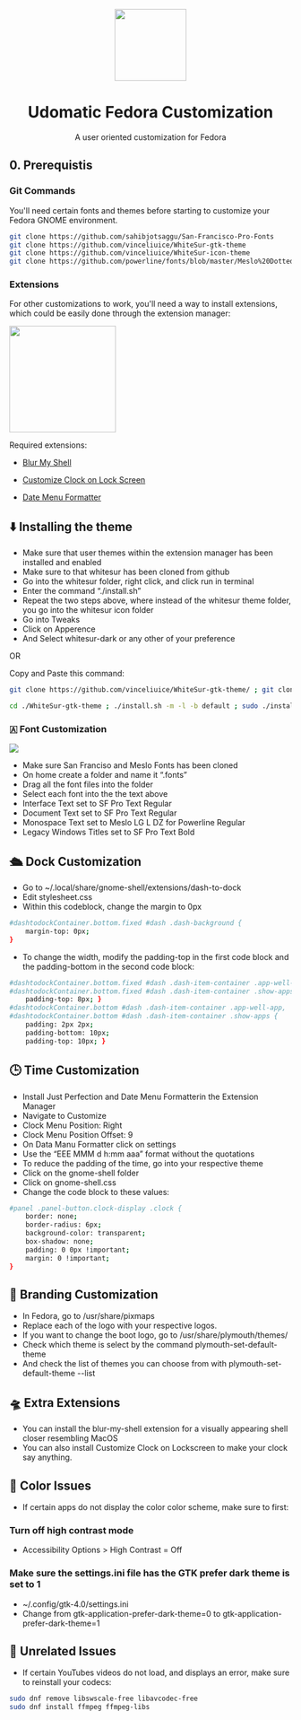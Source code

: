 <div align="center">
  <p align="center"> <img src="https://github.com/Trueguy64/Udomatic-Fedora-Customization/blob/pictures/pictures/Udomatic_Logo.svg" width="128"/> </p>
  <h1 align="center">Udomatic Fedora Customization</h1>
  <p align="center">A user oriented customization for Fedora</p>
</div>

## 0. Prerequistis
### Git Commands
You'll need certain fonts and themes before starting to customize your Fedora GNOME environment.
```bash
git clone https://github.com/sahibjotsaggu/San-Francisco-Pro-Fonts
git clone https://github.com/vinceliuice/WhiteSur-gtk-theme
git clone https://github.com/vinceliuice/WhiteSur-icon-theme
git clone https://github.com/powerline/fonts/blob/master/Meslo%20Dotted/Meslo%20LG%20L%20DZ%20Regular%20for%20Powerline.ttf
```
### Extensions
For other customizations to work, you'll need a way to install extensions, which could be easily done through the extension manager:

<a href="https://flathub.org/apps/details/com.mattjakeman.ExtensionManager">
<img src="https://flathub.org/assets/badges/flathub-badge-i-en.png" width="190px" />
</a>

Required extensions:
-   [Blur My Shell](https://extensions.gnome.org/extension/3193/blur-my-shell/)
    
-   [Customize Clock on Lock Screen](https://extensions.gnome.org/extension/4663/customize-clock-on-lock-screen/)
    
-   [Date Menu Formatter](https://extensions.gnome.org/extension/4655/date-menu-formatter/)
## ⬇️ Installing the theme 
    

-   Make sure that user themes within the extension manager has been installed and enabled
-   Make sure to that whitesur has been cloned from github
-   Go into the whitesur folder, right click, and click run in terminal
-   Enter the command “./install.sh”
-   Repeat the two steps above, where instead of the whitesur theme folder, you go into the whitesur icon folder
-   Go into Tweaks
-   Click on Apperence
-   And Select whitesur-dark or any other of your preference

OR

Copy and Paste this command:
```bash
git clone https://github.com/vinceliuice/WhiteSur-gtk-theme/ ; git clone https://github.com/vinceliuice/WhiteSur-icon-theme ; git clone https://github.com/vinceliuice/WhiteSur-kde ; git clone https://github.com/vinceliuice/WhiteSur-cursors ; mkdir ~/.themes

cd ./WhiteSur-gtk-theme ; ./install.sh -m -l -b default ; sudo ./install.sh -m -l -b default ; ./tweaks -F -s ; ./tweaks --dash-to-dock -c dark ; sudo ./tweaks.sh --gdm --color Dark --opacity solid --no-darken --no-blur -b default ; cd ../WhiteSur-kde ; ./install.sh ; sudo ./install.sh ; cd ../WhiteSur-icon-theme/ ; ./install.sh ; sudo ./install.sh ; cd ../WhiteSur-cursors/ ; ./install.sh ; sudo ./install.sh
```
  

  

### 🇦 Font Customization
    

![](https://lh7-us.googleusercontent.com/docsz/AD_4nXeYHvTCcfvC7BoMM1sr8dKpNRP4Dc7OiIu0euYuqu3FWWtfLUJD_NrtPmCLnqOfntcKa4AZvVyfsUqDQ_AKHHlEdau4y1xOZcryETC5HE2pS9LhmslTDU7kt4Z1kOkNq9uEGejKJ4IgKU_pjhm6NBSM7Wd2?key=-2JpPdW9JzM1a4hQug_BWQ)

-   Make sure San Franciso and Meslo Fonts has been cloned
-   On home create a folder and name it “.fonts”
-   Drag all the font files into the folder
-   Select each font into the the text above
-   Interface Text set to SF Pro Text Regular
-   Document Text set to SF Pro Text Regular
-   Monospace Text set to Meslo LG L DZ for Powerline Regular
-   Legacy Windows Titles set to SF Pro Text Bold
    

## 🛳️ Dock Customization
-   Go to ~/.local/share/gnome-shell/extensions/dash-to-dock
-   Edit stylesheet.css
-   Within this codeblock, change the margin to 0px
    
```bash
#dashtodockContainer.bottom.fixed #dash .dash-background {
	margin-top: 0px;
}
```
-   To change the width, modify the padding-top in the first code block and the padding-bottom in the second code block:
```bash
#dashtodockContainer.bottom.fixed #dash .dash-item-container .app-well-app,
#dashtodockContainer.bottom.fixed #dash .dash-item-container .show-apps {
	padding-top: 8px; }
#dashtodockContainer.bottom #dash .dash-item-container .app-well-app,
#dashtodockContainer.bottom #dash .dash-item-container .show-apps {
	padding: 2px 2px;
	padding-bottom: 10px;
	padding-top: 10px; }
```
## 🕒 Time Customization
-   Install Just Perfection and Date Menu Formatterin the Extension Manager
-   Navigate to Customize
-   Clock Menu Position: Right
-   Clock Menu Position Offset: 9
-   On Data Manu Formatter click on settings
-   Use the “EEE MMM d h:mm aaa” format without the quotations
-   To reduce the padding of the time, go into your respective theme
-   Click on the gnome-shell folder
-   Click on gnome-shell.css
-   Change the code block to these values:
```bash
#panel .panel-button.clock-display .clock {
	border: none;
	border-radius: 6px;
	background-color: transparent;
	box-shadow: none;
	padding: 0 0px !important;
	margin: 0 !important;
}
```
## 📢 Branding Customization
-   In Fedora, go to /usr/share/pixmaps
-   Replace each of the logo with your respective logos.
-   If you want to change the boot logo, go to /usr/share/plymouth/themes/
-   Check which theme is select by the command plymouth-set-default-theme
-   And check the list of themes you can choose from with plymouth-set-default-theme --list
## 🛸 Extra Extensions
-   You can install the blur-my-shell extension for a visually appearing shell closer resembling MacOS
-   You can also install Customize Clock on Lockscreen to make your clock say anything.
## 🔴 Color Issues
-    If certain apps do not display the color color scheme, make sure to first:
### Turn off high contrast mode
-   Accessibility Options > High Contrast = Off
### Make sure the settings.ini file has the GTK prefer dark theme is set to 1
-   ~/.config/gtk-4.0/settings.ini
-   Change from gtk-application-prefer-dark-theme=0 to gtk-application-prefer-dark-theme=1
## 🔧 Unrelated Issues
-   If certain YouTubes videos do not load, and displays an error, make sure to reinstall your codecs:
```bash
sudo dnf remove libswscale-free libavcodec-free
sudo dnf install ffmpeg ffmpeg-libs
```
